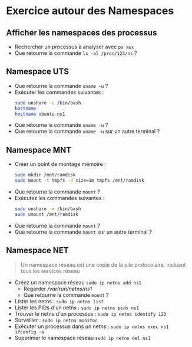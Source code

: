 # Exercice autour des Namespaces

## Afficher les namespaces des processus

* Rechercher un processus à analyser avec `ps aux`
* Que retourne la commande `ls -al /proc/123/ns` ?

## Namespace UTS

* Que retourne la commande `uname -u` ?
* Exécuter les commandes suivantes :
  ```bash
  sudo unshare -u /bin/bash
  hostname
  hostname ubuntu-ns1
  ```
* Que retourne la commande `uname -u` ?
* Que retourne la commande `uname -u` sur un autre terminal ?

## Namespace MNT

* Créer un point de montage mémoire :
  ```bash
  sudo mkdir /mnt/ramdisk
  sudo mount -t tmpfs -o size=1m tmpfs /mnt/ramdisk
  ```
* Que retourne la commande `mount` ?
* Exécutez les commandes suivantes :
  ```bash
  sudo unshare -m /bin/bash
  sudo umount /mnt/ramdisk
  ```
* Que retourne la commande `mount` ?
* Que retourne la commande `mount` sur un autre terminal ?

## Namespace NET

> Un namespace réseau est une copie de la pile protocolaire, incluant tous les services réseau

* Créez un namespace réseau `sudo ip netns add ns1`
  * Regarder */var/run/netns/ns1*
  * Que retourne la commande `mount` ?
* Lister les netns : `sudo ip netns list`
* Lister les PIDs d'un netns : `sudo ip netns pids ns1`
* Trouver le netns d'un processus : `sudo ip netns identify 123`
* Surveiller : `sudo ip netns monitor`
* Exécuter un processus dans un netns : `sudo ip netns exec ns1 ifconfig -a`
* Supprimer le namespace réseau `sudo ip netns del ns1`
